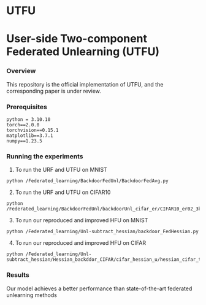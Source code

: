 # UTFU

# User-side Two-component Federated Unlearning (UTFU)

### Overview
This repository is the official implementation of UTFU, and the corresponding paper is under review.


### Prerequisites

```
python = 3.10.10
torch==2.0.0
torchvision==0.15.1
matplotlib==3.7.1
numpy==1.23.5
```

### Running the experiments

1. To run the URF and UTFU on MNIST
```
python /Federated_learning/BackdoorFedUnl/BackdoorFedAvg.py
```

2. To run the URF and UTFU on CIFAR10
```
python /Federated_learning/BackdoorFedUnl/backdoorUnl_cifar_er/CIFAR10_er02_3ke.py
```

3. To run our reproduced and improved HFU on MNIST
```
python /Federated_learning/Unl-subtract_hessian/backdoor_FedHessian.py
```

4. To run our reproduced and improved HFU on CIFAR
```
python /Federated_learning/Unl-subtract_hessian/Hessian_backddor_CIFAR/cifar_hessian_u/hessian_cifar_temp.py
```
### Results
Our model achieves a better performance than state-of-the-art federated unlearning methods